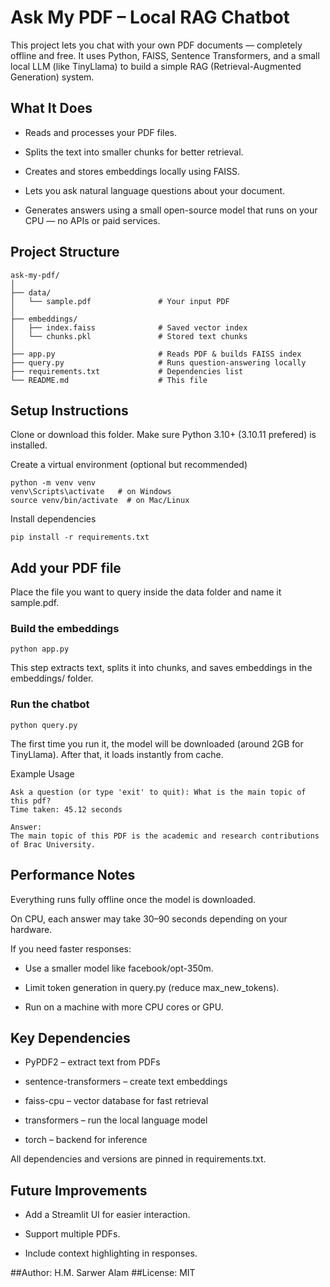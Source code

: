 # Ask My PDF – Local RAG Chatbot

This project lets you chat with your own PDF documents — completely offline and free.
It uses Python, FAISS, Sentence Transformers, and a small local LLM (like TinyLlama) to build a simple RAG (Retrieval-Augmented Generation) system.

## What It Does

- Reads and processes your PDF files.

- Splits the text into smaller chunks for better retrieval.

- Creates and stores embeddings locally using FAISS.

- Lets you ask natural language questions about your document.

- Generates answers using a small open-source model that runs on your CPU — no APIs or paid services.

## Project Structure
```
ask-my-pdf/
│
├── data/
│   └── sample.pdf               # Your input PDF
│
├── embeddings/
│   ├── index.faiss              # Saved vector index
│   └── chunks.pkl               # Stored text chunks
│
├── app.py                       # Reads PDF & builds FAISS index
├── query.py                     # Runs question-answering locally
├── requirements.txt             # Dependencies list
└── README.md                    # This file
```
## Setup Instructions

Clone or download this folder. 
Make sure Python 3.10+ (3.10.11 prefered) is installed.

Create a virtual environment (optional but recommended)
```
python -m venv venv
venv\Scripts\activate   # on Windows
source venv/bin/activate  # on Mac/Linux
```

Install dependencies
```
pip install -r requirements.txt
```

## Add your PDF file
Place the file you want to query inside the data folder and name it sample.pdf.

### Build the embeddings
```
python app.py
```

This step extracts text, splits it into chunks, and saves embeddings in the embeddings/ folder.

### Run the chatbot
```
python query.py

```
The first time you run it, the model will be downloaded (around 2GB for TinyLlama).
After that, it loads instantly from cache.

Example Usage
```
Ask a question (or type 'exit' to quit): What is the main topic of this pdf?
Time taken: 45.12 seconds

Answer:
The main topic of this PDF is the academic and research contributions of Brac University.
```
## Performance Notes

Everything runs fully offline once the model is downloaded.

On CPU, each answer may take 30–90 seconds depending on your hardware.

If you need faster responses:

- Use a smaller model like facebook/opt-350m.

- Limit token generation in query.py (reduce max_new_tokens).

- Run on a machine with more CPU cores or GPU.

## Key Dependencies

- PyPDF2 – extract text from PDFs

- sentence-transformers – create text embeddings

- faiss-cpu – vector database for fast retrieval

- transformers – run the local language model

- torch – backend for inference

All dependencies and versions are pinned in requirements.txt.

## Future Improvements

- Add a Streamlit UI for easier interaction.

- Support multiple PDFs.

- Include context highlighting in responses.

##Author: H.M. Sarwer Alam
##License: MIT 
